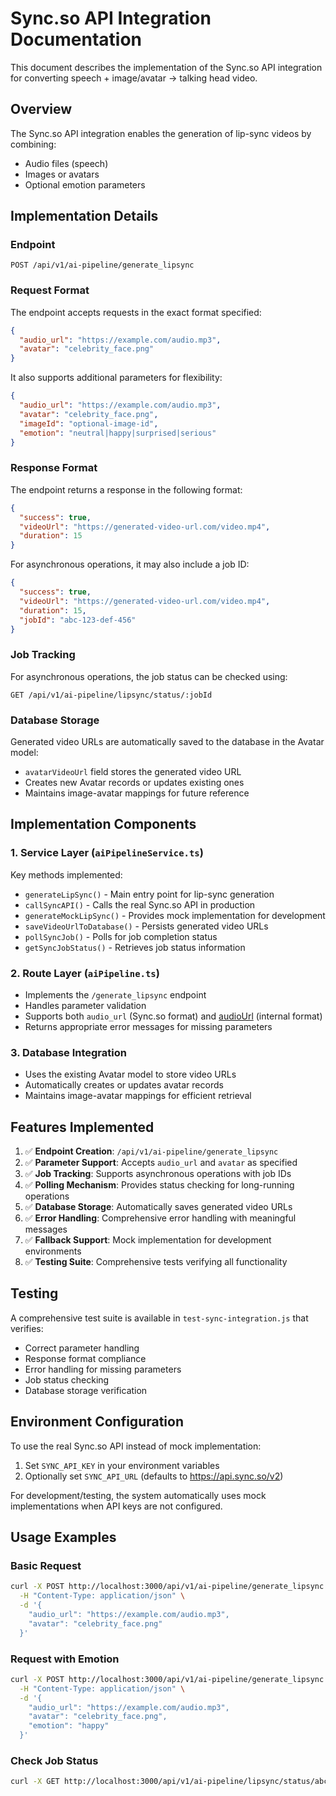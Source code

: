 # Sync.so API Integration Documentation

This document describes the implementation of the Sync.so API integration for converting speech + image/avatar → talking head video.

## Overview

The Sync.so API integration enables the generation of lip-sync videos by combining:

- Audio files (speech)
- Images or avatars
- Optional emotion parameters

## Implementation Details

### Endpoint

```
POST /api/v1/ai-pipeline/generate_lipsync
```

### Request Format

The endpoint accepts requests in the exact format specified:

```json
{
  "audio_url": "https://example.com/audio.mp3",
  "avatar": "celebrity_face.png"
}
```

It also supports additional parameters for flexibility:

```json
{
  "audio_url": "https://example.com/audio.mp3",
  "avatar": "celebrity_face.png",
  "imageId": "optional-image-id",
  "emotion": "neutral|happy|surprised|serious"
}
```

### Response Format

The endpoint returns a response in the following format:

```json
{
  "success": true,
  "videoUrl": "https://generated-video-url.com/video.mp4",
  "duration": 15
}
```

For asynchronous operations, it may also include a job ID:

```json
{
  "success": true,
  "videoUrl": "https://generated-video-url.com/video.mp4",
  "duration": 15,
  "jobId": "abc-123-def-456"
}
```

### Job Tracking

For asynchronous operations, the job status can be checked using:

```
GET /api/v1/ai-pipeline/lipsync/status/:jobId
```

### Database Storage

Generated video URLs are automatically saved to the database in the Avatar model:

- `avatarVideoUrl` field stores the generated video URL
- Creates new Avatar records or updates existing ones
- Maintains image-avatar mappings for future reference

## Implementation Components

### 1. Service Layer (`aiPipelineService.ts`)

Key methods implemented:

- `generateLipSync()` - Main entry point for lip-sync generation
- `callSyncAPI()` - Calls the real Sync.so API in production
- `generateMockLipSync()` - Provides mock implementation for development
- `saveVideoUrlToDatabase()` - Persists generated video URLs
- `pollSyncJob()` - Polls for job completion status
- `getSyncJobStatus()` - Retrieves job status information

### 2. Route Layer (`aiPipeline.ts`)

- Implements the `/generate_lipsync` endpoint
- Handles parameter validation
- Supports both `audio_url` (Sync.so format) and [audioUrl](file:///Users/ajitreddy/Engineering/Projets/TalkAR/TalkAR%20-/backend/src/services/aiPipelineService.ts#L51-L51) (internal format)
- Returns appropriate error messages for missing parameters

### 3. Database Integration

- Uses the existing Avatar model to store video URLs
- Automatically creates or updates avatar records
- Maintains image-avatar mappings for efficient retrieval

## Features Implemented

1. ✅ **Endpoint Creation**: `/api/v1/ai-pipeline/generate_lipsync`
2. ✅ **Parameter Support**: Accepts `audio_url` and `avatar` as specified
3. ✅ **Job Tracking**: Supports asynchronous operations with job IDs
4. ✅ **Polling Mechanism**: Provides status checking for long-running operations
5. ✅ **Database Storage**: Automatically saves generated video URLs
6. ✅ **Error Handling**: Comprehensive error handling with meaningful messages
7. ✅ **Fallback Support**: Mock implementation for development environments
8. ✅ **Testing Suite**: Comprehensive tests verifying all functionality

## Testing

A comprehensive test suite is available in `test-sync-integration.js` that verifies:

- Correct parameter handling
- Response format compliance
- Error handling for missing parameters
- Job status checking
- Database storage verification

## Environment Configuration

To use the real Sync.so API instead of mock implementation:

1. Set `SYNC_API_KEY` in your environment variables
2. Optionally set `SYNC_API_URL` (defaults to https://api.sync.so/v2)

For development/testing, the system automatically uses mock implementations when API keys are not configured.

## Usage Examples

### Basic Request

```bash
curl -X POST http://localhost:3000/api/v1/ai-pipeline/generate_lipsync \
  -H "Content-Type: application/json" \
  -d '{
    "audio_url": "https://example.com/audio.mp3",
    "avatar": "celebrity_face.png"
  }'
```

### Request with Emotion

```bash
curl -X POST http://localhost:3000/api/v1/ai-pipeline/generate_lipsync \
  -H "Content-Type: application/json" \
  -d '{
    "audio_url": "https://example.com/audio.mp3",
    "avatar": "celebrity_face.png",
    "emotion": "happy"
  }'
```

### Check Job Status

```bash
curl -X GET http://localhost:3000/api/v1/ai-pipeline/lipsync/status/abc-123-def-456
```

